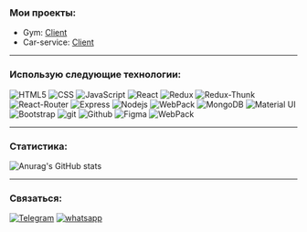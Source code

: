### Мои проекты:
- Gym: [Client](https://github.com/Viskh/Gym-client) 
- Car-service: [Client](https://github.com/Viskh/car-services-client) 

____

### Использую следующие технологии:

<p>
  <img alt="HTML5" src="https://img.shields.io/badge/-HTML-yellow?style=for-the-badge&logo=HTML5&logoColor=orange" />
  <img alt="CSS" src="https://img.shields.io/badge/-CSS-blue?style=for-the-badge&logo=HTML5&logoColor=white" />
  <img alt="JavaScript" src="https://img.shields.io/badge/-JavaScript-red?style=for-the-badge&logo=JavaScript&logoColor=white" />
  <img alt="React" src="https://img.shields.io/badge/-React-45b8d8?style=for-the-badge&logo=react&logoColor=white" />
  <img alt="Redux" src="https://img.shields.io/badge/-Redux-430098?style=for-the-badge&logo=redux&logoColor=white" />
  <img alt="Redux-Thunk" src="https://img.shields.io/badge/-Redux_Thunk-430098?style=for-the-badge&logo=Redux&logoColor=white" />
  <img alt="React-Router" src="https://img.shields.io/badge/-React_Router-black?style=for-the-badge&logo=react-router&logoColor=orange" />
  <img alt="Express" src="https://img.shields.io/badge/-Express-pink?style=for-the-badge&logo=Express&logoColor=black" />
  <img alt="Nodejs" src="https://img.shields.io/badge/-Nodejs-43853d?style=for-the-badge&logo=Node.js&logoColor=white" />
  <img alt="WebPack" src="https://img.shields.io/badge/webpack-111111?style=for-the-badge&logo=Webpack" />
  <img alt="MongoDB" src="https://img.shields.io/badge/-mongo_DB-white?style=for-the-badge&logo=mongoDB&logoColor=43853d" />  
  <img alt="Material UI" src="https://img.shields.io/badge/-MaterialUI-blue?style=for-the-badge&logo=materialUI&logoColor=white" />
  <img alt="Bootstrap" src="https://img.shields.io/badge/-Bootstrap-430098?style=for-the-badge&logo=Bootstrap&logoColor=white" />
  <img alt="git" src="https://img.shields.io/badge/-Git-F05032?style=for-the-badge&logo=git&logoColor=white" />
  <img alt="Github" src="https://img.shields.io/badge/-Github-black?style=for-the-badge&logo=github&logoColor=white" />
  <img alt="Figma" src="https://img.shields.io/badge/-Figma-rgb(242, 78, 30)?style=for-the-badge&logo=figma&logoColor=white" />
  <img alt="WebPack" src="https://img.shields.io/badge/Postman-111111?style=for-the-badge&logo=Postman" />
 
  
  
</p>

____

### Статистика:

![Anurag's GitHub stats](https://github-readme-stats.vercel.app/api?username=viskh&show_icons=true&theme=tokyonight)

____

### Связаться:

[![Telegram](https://img.shields.io/badge/Telegram-111111?style=for-the-badge&logo=telegram)](https://t.me/viskhanovramzan)
[![whatsapp](https://img.shields.io/badge/whatsapp-111111?style=for-the-badge&logo=whatsapp)](https://wa.me/79679499541)

